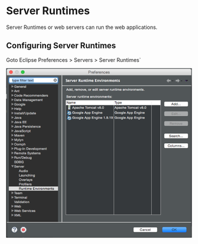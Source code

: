 # Server Runtimes
Server Runtimes or web servers can run the web applications.

## Configuring Server Runtimes
Goto Eclipse Preferences > Servers > Server Runtimes` 

<img src="images/serverruntimes.png" />

